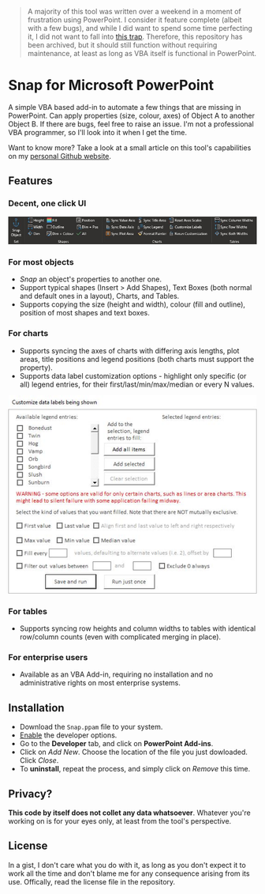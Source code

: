 > A majority of this tool was written over a weekend in a moment of frustration using PowerPoint. I consider it feature complete (albeit with a few bugs), and while I did want to spend some time perfecting it, I did not want to fall into [this trap](https://xkcd.com/1319/). Therefore, this repository has been archived, but it should still function without requiring maintenance, at least as long as VBA itself is functional in PowerPoint.

# Snap for Microsoft PowerPoint
A simple VBA based add-in to automate a few things that are missing in PowerPoint. Can apply properties (size, colour, axes) of Object A to another Object B. If there are bugs, feel free to raise an issue. I'm not a professional VBA programmer, so I'll look into it when I get the time.

Want to know more? Take a look at a small article on this tool's capabilities on my [personal Github website](https://avimallu.github.io/PowerPointSnap).

## Features

### Decent, one click UI

![SnapUI](https://raw.githubusercontent.com/avimallu/PowerPointSnap/master/Screenshots/SnapScreenshot.JPG)

### For most objects
* *Snap* an object's properties to another one.
* Support typical shapes (Insert > Add Shapes), Text Boxes (both normal and default ones in a layout), Charts, and Tables.
* Supports copying the size (height and width), colour (fill and outline), position of most shapes and text boxes.

### For charts
* Supports syncing the axes of charts with differing axis lengths, plot areas, title positions and legend positions (both charts must support the property).
* Supports data label customization options - highlight only specific (or all) legend entries, for their first/last/min/max/median or every N values.

![DataLabelsUI](https://raw.githubusercontent.com/avimallu/PowerPointSnap/master/Screenshots/DataLabelsScreenshot.JPG)

### For tables
* Supports syncing row heights and column widths to tables with identical row/column counts (even with complicated merging in place).

### For enterprise users
* Available as an VBA Add-in, requiring no installation and no administrative rights on most enterprise systems.

## Installation
* Download the `Snap.ppam` file to your system.
* [Enable](https://support.microsoft.com/en-us/office/show-the-developer-tab-e1192344-5e56-4d45-931b-e5fd9bea2d45) the developer options.
* Go to the **Developer** tab, and click on **PowerPoint Add-ins**.
* Click on *Add New*. Choose the location of the file you just dowloaded. Click *Close*.
* To **uninstall**, repeat the process, and simply click on *Remove* this time.

## Privacy?
**This code by itself does not collet any data whatsoever**. Whatever you're working on is for your eyes only, at least from the tool's perspective.

## License
In a gist, I don't care what you do with it, as long as you don't expect it to work all the time and don't blame me for any consequence arising from its use. Offically, read the license file in the repository.

